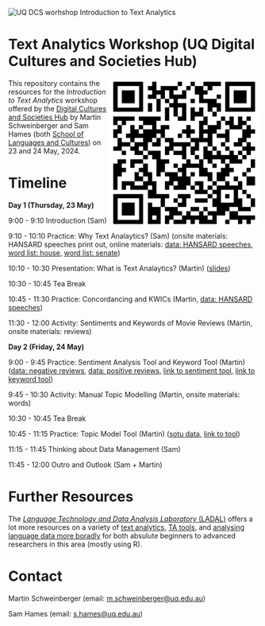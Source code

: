 ![UQ DCS worhshop *Introduction to Text Analytics*](https://slcladal.github.io/images/uq1.jpg)


# Text Analytics Workshop (UQ Digital Cultures and Societies Hub)

<img align="right" width="300" src="https://github.com/MartinSchweinberger/TextAnalyticsWorkshop/blob/main/qr_ta_ws.png?raw=true">

This repository contains the resources for the *Introduction to Text Analytics* workshop offered by the [Digital Cultures and Societies Hub](https://hass.uq.edu.au/Digital-Cultures-and-Societies) by Martin Schweinberger and Sam Hames (both [School of Languages and Cultures](https://languages-cultures.uq.edu.au/)) on 23 and 24 May, 2024.


# Timeline

**Day 1 (Thursday, 23 May)**

9:00 - 9:10 Introduction (Sam)

9:10 - 10:10 Practice: Why Text Analaytics? (Sam) (onsite materials: HANSARD speeches print out, online materials: [data: HANSARD speeches](https://github.com/MartinSchweinberger/TextAnalyticsWorkshop/raw/main/data/hansard_speeches.zip), [word list: house](https://github.com/MartinSchweinberger/TextAnalyticsWorkshop/raw/main/data/house.csv), [word list: senate](https://github.com/MartinSchweinberger/TextAnalyticsWorkshop/raw/main/data/senate.csv))

10:10 - 10:30 Presentation: What is Text Analaytics? (Martin) ([slides](https://github.com/MartinSchweinberger/TextAnalyticsWorkshop/raw/main/DCS_TextAnalytics.pdf))

10:30 - 10:45 Tea Break 

10:45 - 11:30 Practice: Concordancing and KWICs (Martin, [data: HANSARD speeches](https://github.com/MartinSchweinberger/TextAnalyticsWorkshop/raw/main/data/hansard_speeches.zip))

11:30 - 12:00 Activity: Sentiments and Keywords of Movie Reviews (Martin, onsite materials: reviews) 

**Day 2 (Friday, 24 May)**

9:00 - 9:45 Practice: Sentiment Analysis Tool and Keyword Tool (Martin) ([data: negative reviews](https://github.com/MartinSchweinberger/TextAnalyticsWorkshop/raw/main/data/reviews_neg.zip), [data: positive reviews](https://github.com/MartinSchweinberger/TextAnalyticsWorkshop/raw/main/data/reviews_pos.zip), [link to sentiment tool](https://binderhub.atap-binder.cloud.edu.au/v2/gh/SLCLADAL/interactive-notebooks-environment/main?urlpath=git-pull%3Frepo%3Dhttps%253A%252F%252Fgithub.com%252FSLCLADAL%252Finteractive-notebooks%26urlpath%3Dlab%252Ftree%252Finteractive-notebooks%252Fnotebooks%252Fsentool.ipynb%26branch%3Dmain), [link to keyword tool](https://binderhub.atap-binder.cloud.edu.au/v2/gh/SLCLADAL/interactive-notebooks-environment/main?urlpath=git-pull%3Frepo%3Dhttps%253A%252F%252Fgithub.com%252FSLCLADAL%252Finteractive-notebooks%26urlpath%3Dlab%252Ftree%252Finteractive-notebooks%252Fnotebooks%252Fkeytool.ipynb%26branch%3Dmain))

9:45 - 10:30 Activity: Manual Topic Modelling (Martin, onsite materials: words)

10:30 - 10:45 Tea Break 

10:45 - 11:15 Practice: Topic Model Tool (Martin) ([sotu data](https://github.com/MartinSchweinberger/TextAnalyticsWorkshop/raw/main/data/sotu.zip), [link to tool](https://binderhub.atap-binder.cloud.edu.au/v2/gh/SLCLADAL/interactive-notebooks-environment/main?urlpath=git-pull%3Frepo%3Dhttps%253A%252F%252Fgithub.com%252FSLCLADAL%252Finteractive-notebooks%26urlpath%3Dlab%252Ftree%252Finteractive-notebooks%252Fnotebooks%252Ftopictool.ipynb%26branch%3Dmain))

11:15 - 11:45 Thinking about Data Management (Sam) 

11:45 - 12:00 Outro and Outlook (Sam + Martin)

# Further Resources

The [*Language Technology and Data Analysis Laboratory* (LADAL)]([ladal.edu.au](https://ladal.edu.au/)) offers a lot more resources on a variety of [text analytics](https://ladal.edu.au/tutorials.html#5_Text_Analytics), [TA tools](https://ladal.edu.au/tools.html), and [analysing language data more boradly](https://ladal.edu.au/tutorials.html) for both absulute beginners to advanced researchers in this area (mostly using R). 

# Contact

Martin Schweinberger (email: m.schweinberger@uq.edu.au)

Sam Hames (email: s.hames@uq.edu.au)


